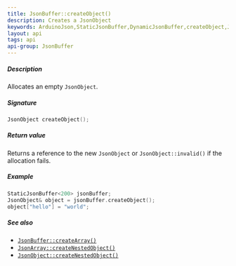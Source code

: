```yaml
---
title: JsonBuffer::createObject()
description: Creates a JsonObject
keywords: ArduinoJson,StaticJsonBuffer,DynamicJsonBuffer,createObject,JsonObject
layout: api
tags: api
api-group: JsonBuffer
---
```


##### Description

Allocates an empty `JsonObject`.

##### Signature

```c++
JsonObject createObject();
```

##### Return value

Returns a reference to the new `JsonObject` or `JsonObject::invalid()` if the allocation fails.

##### Example

```c++
StaticJsonBuffer<200> jsonBuffer;
JsonObject& object = jsonBuffer.createObject();
object["hello"] = "world";
```

##### See also

* [`JsonBuffer::createArray()`]({{site.baseurl}}/api/jsonbuffer/createarray/)
* [`JsonArray::createNestedObject()`]({{site.baseurl}}/api/jsonarray/createnestedobject/)
* [`JsonObject::createNestedObject()`]({{site.baseurl}}/api/jsonobject/createnestedobject/)